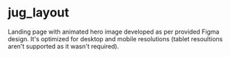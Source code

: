 # jug_layout

Landing page with animated hero image developed as per provided Figma design.
It's optimized for desktop and mobile resolutions (tablet resoultions aren't supported as it wasn't required).
